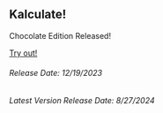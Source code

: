 <h2>Kalculate!</h2>
<p>Chocolate Edition Released!</p>
<a href="https://avazrakhimov.github.io/Kalculate/">Try out!</a>
<h6>Release Date: 12/19/2023</h6>
<h6>Latest Version Release Date: 8/27/2024</h6>
